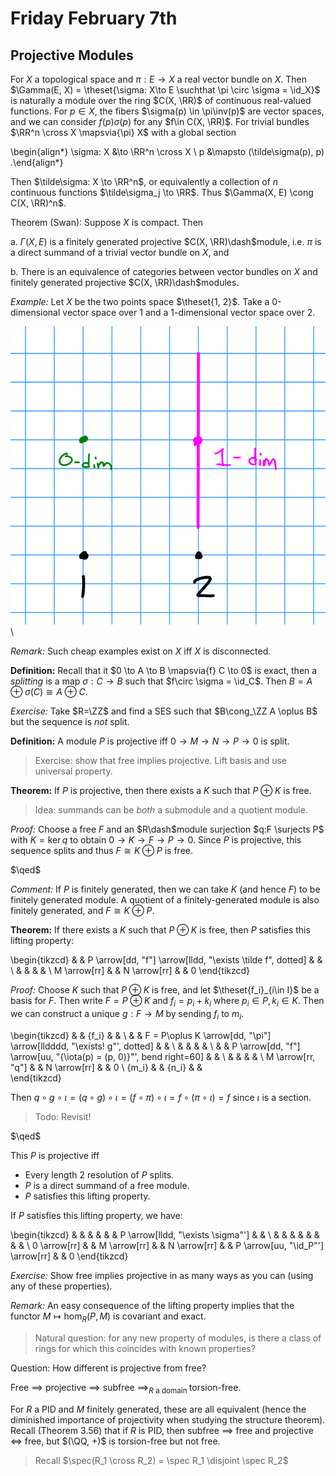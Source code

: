 # Friday February 7th

## Projective Modules

For $X$ a topological space and $\pi:E\to X$ a real vector bundle on $X$.
Then $\Gamma(E, X) = \theset{\sigma: X\to E \suchthat \pi \circ \sigma = \id_X}$ is naturally a module over the ring $C(X, \RR)$ of continuous real-valued functions.
For $p\in X$, the fibers $\sigma(p) \in \pi\inv(p)$ are vector spaces, and we can consider $f(p)\sigma(p)$ for any $f\in C(X, \RR)$.
For trivial bundles $\RR^n \cross X \mapsvia{\pi} X$ with a global section

\begin{align*}
\sigma: X &\to \RR^n \cross X \\
p &\mapsto (\tilde\sigma(p), p)
.\end{align*}

Then $\tilde\sigma: X \to \RR^n$, or equivalently a collection of $n$ continuous functions $\tilde\sigma_j \to \RR$.
Thus $\Gamma(X, E) \cong C(X, \RR)^n$.

Theorem (Swan):
Suppose $X$ is compact. 
Then

a. $\Gamma(X, E)$ is a finitely generated projective $C(X, \RR)\dash$module, i.e. $\pi$ is a direct summand of a trivial vector bundle on $X$, and

b. There is an equivalence of categories between vector bundles on $X$ and finitely generated projective $C(X, \RR)\dash$modules.

*Example:*
Let $X$ be the two points space $\theset{1, 2}$.
Take a 0-dimensional vector space over $1$ and a 1-dimensional vector space over $2$.

![Image](figures/2020-02-07-11:30.png)\

*Remark:*
Such cheap examples exist on $X$ iff $X$ is disconnected.

**Definition:**
Recall that it $0 \to A \to B \mapsvia{f} C \to 0$ is exact, then a *splitting* is a map $\sigma: C\to B$ such that $f\circ \sigma = \id_C$.
Then $B = A \oplus \sigma(C) \cong A \oplus C$.

*Exercise:*
Take $R=\ZZ$ and find a SES such that $B\cong_\ZZ A \oplus B$ but the sequence is *not* split.

**Definition:**
A module $P$ is projective iff $0 \to M \to N \to P \to 0$ is split.

> Exercise: show that free implies projective.
> Lift basis and use universal property.

**Theorem:**
If $P$ is projective, then there exists a $K$ such that $P\oplus K$ is free.

> Idea: summands can be *both* a submodule and a quotient module.

*Proof:*
Choose a free $F$ and an $R\dash$module surjection $q:F \surjects P$ with $K = \ker q$ to obtain $0 \to K \to F \to P \to 0$.
Since $P$ is projective, this sequence splits and thus $F \cong K \oplus P$ is free.

$\qed$

*Comment:*
If $P$ is finitely generated, then we can take $K$ (and hence $F$) to be finitely generated module. 
A quotient of a finitely-generated module is also finitely generated, and $F \cong K \oplus P$.

**Theorem:**
If there exists a $K$ such that $P\oplus K$ is free, then $P$ satisfies this lifting property:

\begin{tikzcd}
             &  & P \arrow[dd, "f"] \arrow[lldd, "\exists \tilde f", dotted] &  &   \\
             &  &                                                            &  &   \\
M \arrow[rr] &  & N \arrow[rr]                                               &  & 0
\end{tikzcd}

*Proof:*
Choose $K$ such that $P \oplus K$ is free, and let $\theset{f_i}_{i\in I}$ be a basis for $F$.
Then write $F = P \oplus K$ and $f_i = p_i + k_i$ where $p_i \in P, k_i \in K$.
Then we can construct a unique $g: F\to M$  by sending $f_i$ to $m_i$.

\begin{tikzcd}
                  &  & \{f_i\}                                                               &  &   \\
                  &  & F = P\oplus K \arrow[dd, "\pi"] \arrow[lldddd, "\exists! g"', dotted] &  &   \\
                  &  &                                                                       &  &   \\
                  &  & P \arrow[dd, "f"] \arrow[uu, "{\iota(p) = (p, 0)}"', bend right=60]   &  &   \\
                  &  &                                                                       &  &   \\
M \arrow[rr, "q"] &  & N \arrow[rr]                                                          &  & 0 \\
\{m_i\}           &  & \{n_i\}                                                               &  &  
\end{tikzcd}

Then $q\circ g\circ \iota = (q\circ g) \circ \iota = (f\circ \pi) \circ \iota = f \circ (\pi \circ \iota) = f$ since $\iota$ is a section.

> Todo: Revisit!

$\qed$

This $P$ is projective iff

- Every length 2 resolution of $P$ splits.
- $P$ is a direct summand of a free module.
- $P$ satisfies this lifting property.

If $P$ satisfies this lifting property, we have:

\begin{tikzcd}
             &  &              &  &              &  & P \arrow[lldd, "\exists \sigma"'] &  &   \\
             &  &              &  &              &  &                                   &  &   \\
0 \arrow[rr] &  & M \arrow[rr] &  & N \arrow[rr] &  & P \arrow[uu, "\id_P"'] \arrow[rr] &  & 0
\end{tikzcd}

*Exercise:*
Show free implies projective in as many ways as you can (using any of these properties).

*Remark:*
An easy consequence of the lifting property implies that the functor $M \mapsto \hom_R(P, M)$ is covariant and exact.

> Natural question: for any new property of modules, is there a class of rings for which this coincides with known properties?

Question:
How different is projective from free?

Free $\implies$ projective $\implies$ subfree $\implies_{R \text{ a domain }}$ torsion-free.

For $R$ a PID and $M$ finitely generated, these are all equivalent (hence the diminished importance of projectivity when studying the structure theorem).
Recall (Theorem 3.56) that if $R$ is PID, then subfree $\implies$ free and projective $\iff$ free, but $(\QQ, +)$ is torsion-free but not free.

> Recall $\spec(R_1 \cross R_2) = \spec R_1 \disjoint \spec R_2$


